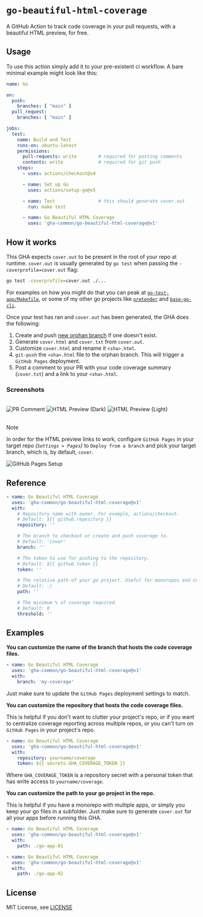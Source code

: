 <!-- markdownlint-disable MD041 MD033 -->
# `go-beautiful-html-coverage`

A GitHub Action to track code coverage in your pull requests, with a beautiful HTML preview, for free.

## Usage

To use this action simply add it to your pre-existent ci workflow. A bare minimal example might look like this:

```yaml
name: Go

on:
  push:
    branches: [ "main" ]
  pull_request:
    branches: [ "main" ]

jobs:
  test:
    name: Build and Test
    runs-on: ubuntu-latest
    permissions:
      pull-requests: write        # required for posting comments
      contents: write             # required for git push
    steps:
      - uses: actions/checkout@v4

      - name: Set up Go
        uses: actions/setup-go@v5

      - name: Test                # this should generate cover.out
        run: make test

      - name: Go Beautiful HTML Coverage
        uses: 'gha-common/go-beautiful-html-coverage@v1'
```

## How it works

This GHA expects `cover.out` to be present in the root of your repo at runtime. `cover.out` is usually generated by `go test` when passing the `-coverprofile=cover.out` flag:

```sh
go test -coverprofile=cover.out ./...
```

For examples on how you might do that you can peak at [`go-test-app/Makefile`](./Makefile), or some of my other go projects like [`pretender`](https://github.com/kilianc/pretender/blob/main/Makefile#L44-L57) and [`base-go-cli`](https://github.com/kilianc/base-golang-cli/blob/main/Makefile#L76-L92).

Once your test has ran and `cover.out` has been generated, the GHA does the following:

1. Create and push [new orphan branch](https://github.com/gha-common/go-beautiful-html-coverage/tree/cover) if one doesn't exist.
1. Generate `cover.html` and `cover.txt` from `cover.out`.
1. Customize `cover.html` and rename it `<sha>.html`.
1. `git-push` the `<sha>.html` file to the orphan branch. This will trigger a `GitHub Pages` deployment.
1. Post a comment to your PR with your code coverage summary (`cover.txt`) and a link to your `<sha>.html`.

### Screenshots

<br>
<img alt="PR Comment" src="https://github.com/gha-common/go-beautiful-html-coverage/assets/385716/e155c0aa-14ec-4740-9824-f00399e6b170">
<img alt="HTML Preview (Dark)" src="https://github.com/gha-common/go-beautiful-html-coverage/assets/385716/154f0af6-f5a9-4eb5-bc3a-721bab2e4263">
<img alt="HTML Preview (Light)" src="https://github.com/gha-common/go-beautiful-html-coverage/assets/385716/11256803-59c5-45c4-8ad0-e83ac3374388">
<br><br>

> [!NOTE]
> In order for the HTML preview links to work, configure `GitHub Pages` in your target repo *(`Settings > Pages`)* to `Deploy from a branch` and pick your target branch, which is, by default, `cover`.
>
> ![GitHub Pages Setup](https://github.com/gha-common/go-beautiful-html-coverage/assets/385716/a14f4df6-6263-4ae3-8685-e7901a1dbbe2)

## Reference

```yaml
- name: Go Beautiful HTML Coverage
  uses: 'gha-common/go-beautiful-html-coverage@v1'
  with:
    # Repository name with owner. For example, actions/checkout.
    # Default: ${{ github.repository }}
    repository: ''

    # The branch to checkout or create and push coverage to.
    # Default: 'cover'
    branch: ''

    # The token to use for pushing to the repository.
    # Default: ${{ github.token }}
    token: ''

    # The relative path of your go project. Useful for monorepos and custom folder structures.
    # Default: ./
    path: ''

    # The minimum % of coverage required.
    # Default: 0
    threshold: ''
```

## Examples

**You can customize the name of the branch that hosts the code coverage files.**

```yaml
- name: Go Beautiful HTML Coverage
  uses: 'gha-common/go-beautiful-html-coverage@v1'
  with:
    branch: 'my-coverage'
```

Just make sure to update the `GitHub Pages` deployment settings to match.

**You can customize the repository that hosts the code coverage files.**

This is helpful if you don't want to clutter your project's repo, or if you want to centralize coverage reporting across multiple repos, or you can't turn on `GitHub Pages` in your project's repo.

```yaml
- name: Go Beautiful HTML Coverage
  uses: 'gha-common/go-beautiful-html-coverage@v1'
  with:
    repository: yourname/coverage
    token: ${{ secrets.GHA_COVERAGE_TOKEN }}
```

Where `GHA_COVERAGE_TOKEN` is a repository secret with a personal token that has write access to `yourname/coverage`.

**You can customize the path to your go project in the repo.**

This is helpful if you have a monorepo with multiple apps, or simply you keep your go files in a subfolder. Just make sure to generate `cover.out` for all your apps before running this GHA.

```yaml
- name: Go Beautiful HTML Coverage
  uses: 'gha-common/go-beautiful-html-coverage@v1'
  with:
    path: ./go-app-01

- name: Go Beautiful HTML Coverage
  uses: 'gha-common/go-beautiful-html-coverage@v1'
  with:
    path: ./go-app-02
```

## License

MIT License, see [LICENSE](./LICENSE.md)
